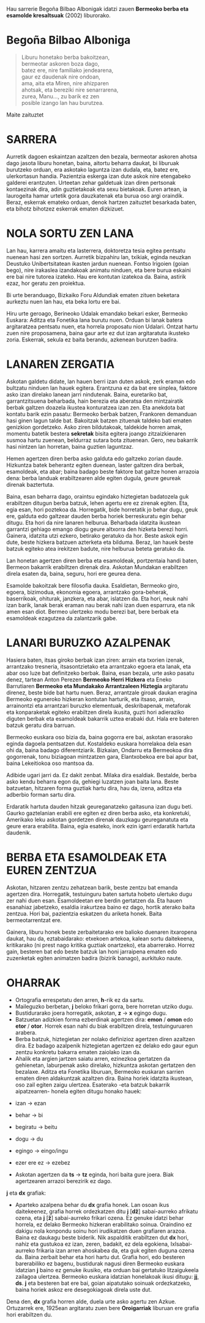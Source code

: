 Hau sarrerie Begoña Bilbao Albonigak idatzi zauen **Bermeoko berba eta esamolde kresaltsuak** (2002) liburorako.

# Begoña Bilbao Alboniga #

>Liburu honetako berba bakoitzean,  
bermeotar askoren boza dago,  
batez ere, nire familiako jendearena,  
gaur ez daudenak nire ondoan,  
ama, aita eta Miren, nire ahizparen  
ahotsak, eta bereziki nire senarrarena,  
zurea, Manu..., zu barik ez zen  
posible izango lan hau burutzea.  

Maite zaituztet

# SARRERA #

Aurretik dagoen eskaintzan azaltzen den bezala, bermeotar askoren ahotsa dago jasota liburu honetan, baina, aitortu beharra daukat, bi liburuak burutzeko orduan, era askotako laguntza izan dudala, eta, batez ere, ulerkortasun handia. Pazientzia eskerga izan dute askok nire etengabeko galderei erantzuten. Urteetan zehar galdetuak izan diren pertsonak kontaezinak dira, adin guztietakoak eta sexu bietakoak. Euren artean, ia laurogeita hamar urtetik gora dauzkatenak eta burua oso argi oraindik. Beraz, eskerrak emateko orduan, denok hartzen zaituztet besarkada baten, eta bihotz bihotzez eskerrak ematen dizkizuet.

# NOLA SORTU ZEN LANA #

Lan hau, karrera amaitu eta lasterrera, doktoretza tesia egitea pentsatu nuenean hasi zen sortzen. Aurretik bizpahiru lan, txikiak, eginda neuzkan Deustuko Unibertsitatean ikasten jardun nuenean. Fontso Irigoien (goian bego), nire irakaslea izandakoak animatu ninduen, eta bere burua eskaini ere bai nire tutorea izateko. Hau ere kontutan izatekoa da. Baina, astirik ezaz, hor geratu zen proiektua.

Bi urte beranduago, Bizkaiko Foru Aldundiak ematen zituen beketara aurkeztu nuen lan hau, eta beka lortu ere bai.

Hiru urte geroago, Berineoko Udalak emandako bekari esker, Bermeoko Euskara: Aditza eta Fonetika lana burutu nuen. Orduan bi lanak batera argitaratzea pentsatu nuen, eta horrela proposatu nion Udalari. Ontzat hartu zuen nire proposamena, baina gaur arte ez dut izan argitaratuta ikusteko zoria. Eskerrak, sekula ez baita berandu, azkenean burutzen badira.

# LANAREN ZERGATIA #

Askotan galdetu didate, lan hauen berri izan duten askok, zerk eraman edo bultzatu ninduen lan hauek egitera. Erantzuna ez da bat ere sinplea, faktore asko izan direlako lanean jarri nindutenak. Baina, euretariko bat, garrantzitsuena beharbada, hain berezia eta aberatsa den mintzairatik berbak galtzen doazela ikustea konturatzea izan zen. Eta anekdota bat kontatu barik ezin pasatu: Bermeoko berbak batzen, Frankoren demanduan hasi ginen lagun talde bat. Bakoitzak batzen zituenak taldeko bati ematen genizkion gordetzeko. Asko ziren bildutakoak, taldekide horren amak, momentu batetik bestera **sekretak** bisita egitera joango zitzaizkienaren susmoa hartu zuenean, beldurraz sutara bota zituenean. Gero, neu bakarrik hasi nintzen lan horretan, baina guztien laguntzaz.

Hemen agertzen diren berba asko galduta edo galtzeko zorian daude. Hizkuntza batek beherantz egiten duenean, laster galtzen dira berbak, esamoldeak, eta abar; baina badago beste faktore bat galtze honen arrazoia dena: berba landuak erabiltzearen alde egiten dugula, geure geureak direnak baztertuta.

Baina, esan beharra dago, oraintsu egindako hiztegietan badatozela guk erabiltzen ditugun berba batzuk, lehen agertu ere ez zirenak egiten. Eta, egia esan, hori poztekoa da. Horregatik, bide horretatik jo behar dugu, geuk ere, galduta edo galtzear dauden berba horiek berreskuratu egin behar ditugu. Eta hori da nire lanaren helburua. Beharbada idatzita ikustean garrantzi gehiago emango diogu geure altxorra den hizketa berezi horri. Gainera, idatzita utzi ezkero, betirako geratuko da hor. Beste askok egin dute, beste hizkera batzuen azterketa eta bilduma. Beraz, lan hauek beste batzuk egiteko atea irekitzen badute, nire helburua beteta geratuko da.

Lan honetan agertzen diren berba eta esamoldeak, portzentaia handi baten, Bermeon bakarrik erabiltzen direnak dira. Askotan Mundakan erabiltzen direla esaten da, baina, seguru, hori ere geurea dena.

Esamolde bakoitzak bere filosofia dauka. Esaldietan, Bermeoko giro, egoera, bizimodua, ekonomia egoera, arrantzako gora-beherak, baserrikoak, ohiturak, janzkera, eta abar, islatzen da. Eta hori, neuk nahi izan barik, lanak berak eraman nau berak nahi izan duen esparrura, eta nik amen esan diot. Bermeo ulertzeko modu berezi bat, bere berbak eta esamoldeak ezagutzea da zalantzarik gabe.

# LANARI BURUZKO AZALPENAK #

Hasiera baten, itsas giroko berbak izan ziren: arrain eta txorien izenak, arrantzako tresneria, itsasontzietako eta arrantzako egoera eta lanak, eta abar oso luze bat definitzeko berbak. Baina, esan bezala, urte asko pasatu denez, tartean Anton Perezen **Bermeoko Herri Hizkera** eta Eneko Barrutiaren **Bermeoko eta Mundakako Arrantzaleen Hiztegia** argitaratu direnez, beste bide bat hartu nuen. Beraz, arrantzale giroak daukan eragina Bermeoko eguneroko hizkeran kontutan harturik, eta itsaso, arrain, arrainontzi eta arrantzari buruzko elementuak, deskribapenak, metaforak eta konparaketak egiteko erabiltzen direla ikusita, guzti hori adieraziko diguten berbak eta esamoldeak bakarrik uztea erabaki dut. Hala ere bateren batzuk geratu dira barruan.

Bermeoko euskara oso bizia da, baina gogorra ere bai, askotan erasorako eginda dagoela pentsatzen dut. Kostaldeko euskara horrelakoa dela esan ohi da, baina badago diferentziarik. Bizkaian, Ondarru eta Bermeokoa dira gogorrenak, tonu biziagoan mintzatzen gara, Elantxobekoa ere bai apur bat, baina Lekeitiokoa oso mantsoa da.

Adibide ugari jarri da. Ez dakit zenbat. Milaka dira esaldiak. Bestalde, berba asko kendu beharra egon da, gehiegi luzatzen joan baita lana. Beste batzuetan, hitzaren forma guztiak hartu dira, hau da, izena, aditza eta adberbio forman sartu dira.

Erdaratik hartuta dauden hitzak geureganatzeko gaitasuna izan dugu beti. Gaurko gaztelanian erabili ere egiten ez diren berba asko, eta konkretuki, Amerikako leku askotan gordetzen direnak dauzkagu geureganatuta eta geure erara erabilita. Baina, egia esateko, inork ezin igarri erdaratik hartuta daudenik.


# BERBA ETA ESAMOLDEAK ETA EUREN ZENTZUA #

Askotan, hitzaren zentzu zehatzean barik, beste zentzu bat emanda agertzen dira. Horregatik, testuinguru baten sartuta hobeto ulertuko dugu zer nahi duen esan. Esamoldeetan ere berdin gertatzen da. Eta hauen esanahiaz jabetzeko, esaldia irakurtzea baino ez dago, hortik aterako baita zentzua. Hori bai, pazientzia eskatzen du ariketa honek. Baita bermeotarrentzat ere.

Gainera, liburu honek beste zerbaitetarako ere balioko duenaren itxaropena daukat, hau da, eztabaidarako: etxekoen artekoa, kalean sortu daitekeena, kritikarako (ni prest nago kritika guztiak onartzeko), eta abarrerako. Horrez gain, besteren bat edo beste batzuk lan honi jarraipena ematen edo zuzenketak egiten animatzen badira (bizirik banago), aurkituko naute.


# OHARRAK #

- Ortografia errespetatu den arren, **h**-rik ez da sartu.
- Maileguzko berbetan, **j** beloko frikari gorra, bere horretan utziko dugu.
- Bustidurarako joera horregatik, askotan, **z** → **x** egingo dugu.
- Batzuetan adizkien forma ezberdinak agertzen dira: **emon** / **omon** edo **etor** / **otor**. Horrek esan nahi du biak erabiltzen direla, testuinguruaren arabera.
- Berba batzuk, hiztegietan zer nolako definizioz agertzen diren azaltzen dira. Ez badago azalpenik hiztegietan agertzen ez delako edo gaur egun zentzu konkretu bakarra ematen zaiolako izan da. 
- Ahalik eta argien jartzen saiatu arren, ezinezkoa gertatzen da gehienetan, laburpenak asko direlako, hizkuntza askotan gertatzen den bezalaxe. Aditza eta Fonetika liburuan, Bermeoko euskaran sarrien ematen diren aldakuntzak azaltzen dira. Baina horiek idatzita ikustean, oso zail egiten zaigu ulertzea. Esaterako -eta batzuk bakarrik aipatzearren- honela egiten ditugu honako hauek:

* izan → ezan
* behar → bi
* begiratu → beitu
* dogu → du
* egingo → eingo/ingu
* ezer ere ez → ezebez

* Askotan agertzen da **ts** → **tz** eginda, hori baita gure joera. Biak agertzearen arrazoi berezirik ez dago.

**j** eta **dx** grafiak:

* Aparteko azalpena behar du **dx** grafia honek. Lan osoan ikus daitekeenez, grafia horrek ordezkatzen ditu **j** [**dž**] sabai-aurreko afrikatu ozena, eta **j** [**ž**] sabai-aurreko frikari ozena. Ez genuke idatzi behar horrela, ez delako Bermeoko hizkeran erabilitako soinua. Oraindino ez dakigu nola konpondu soinu hori irudikatzen duen grafiaren arazoa. Baina ez daukagu beste biderik. Nik aspalditik erabiltzen dut **dx** hori, nahiz eta gustukoa ez izan, zeren, badakit, ez dela egokiena, Ixlsabai-aurreko frikaria izan arren ahoskabea da, eta guk egiten duguna ozena da. Baina zerbait behar eta hori hartu dut. Grafia hori, edo besteren barerabiliko ez bagenu, bustidurak nagusi diren Bermeoko euskara idatzian **j** baino ez genuke ikusiko, eta orduan bai gertatuko litzaigukeela zailagoa ulertzea. Bermeoko euskara idatzian honelakoak ikusi ditugu: **jj**, **ds**. **j** eta besteren bat ere bai, goian aipatutako soinuak ordezkatzeko, baina horiek askoz ere desegokiagoak direla uste dut.

Dena den, **dx** grafia horren alde, duela urte asko agertu zen Azkue. Ortuzarrek ere, 1925ean argitaratu zuen bere **Oroigarriak** liburuan ere grafia hori erabiltzen du. 
